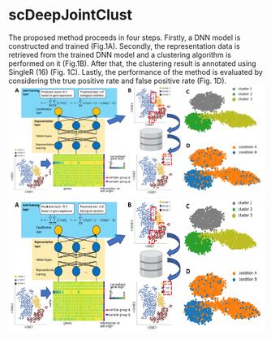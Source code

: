 # scDeepJointClust


The proposed method proceeds in four steps. 
Firstly, a DNN model is constructed and trained (Fig.1A). 
Secondly, the representation data is retrieved from the trained DNN model and a clustering algorithm is performed on it (Fig.1B). 
After that, the clustering result is annotated using SingleR (16) (Fig. 1C). 
Lastly, the performance of the method is evaluated by considering the true positive rate and false positive rate (Fig. 1D).
![An overview of scDeepJointClust.](Images/Fig1.png "An overview of scDeepJointClust.")
<img src="Images/Fig1.png" style="width:605px;height:265px;">
